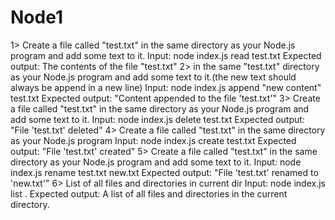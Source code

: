 # Node1
1> Create a file called "test.txt" in the same directory as your Node.js program and add some text to it.
Input: node index.js read test.txt
Expected output: The contents of the file "test.txt"
2> in the same "test.txt" directory as your Node.js program and add some text to it.(the new text should always be append in a new line)
Input: node index.js append "new content" test.txt
Expected output: "Content appended to the file 'test.txt'"
3> Create a file called "test.txt" in the same directory as your Node.js program and add some text to it.
Input: node index.js delete test.txt
Expected output: "File 'test.txt' deleted"
4> Create a file called "test.txt" in the same directory as your Node.js program
Input: node index.js create test.txt
Expected output: "File 'test.txt' created"
5> Create a file called "test.txt" in the same directory as your Node.js program and add some text to it.
Input: node index.js rename test.txt new.txt
Expected output: "File 'test.txt' renamed to 'new.txt'"
6> List of all files and directories in current dir
Input: node index.js list .
Expected output: A list of all files and directories in the current directory.